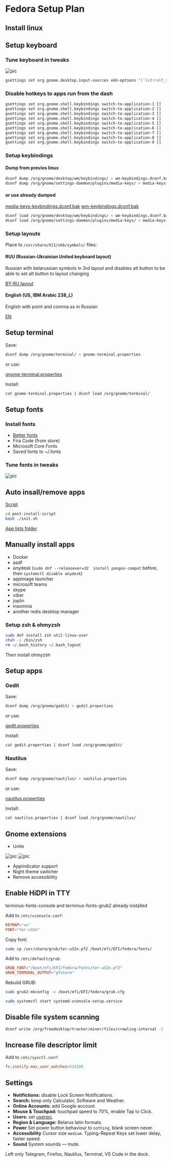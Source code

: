 # Fedora Setup Plan

## Install linux

## Setup keyboard

### Tune keyboard in tweaks

![pic](files/pictures/keyboard_1.png)

```sh
gsettings set org.gnome.desktop.input-sources xkb-options "['lv3:ralt_switch', 'grp:caps_toggle', 'ctrl:swap_lalt_lctl_lwin', 'shift:breaks_caps', 'altwin:prtsc_rwin']"
```

### Disable hotkeys to apps run from the dash

```sh
gsettings set org.gnome.shell.keybindings switch-to-application-1 []
gsettings set org.gnome.shell.keybindings switch-to-application-2 []
gsettings set org.gnome.shell.keybindings switch-to-application-3 []
gsettings set org.gnome.shell.keybindings switch-to-application-4 []
gsettings set org.gnome.shell.keybindings switch-to-application-5 []
gsettings set org.gnome.shell.keybindings switch-to-application-6 []
gsettings set org.gnome.shell.keybindings switch-to-application-7 []
gsettings set org.gnome.shell.keybindings switch-to-application-8 []
gsettings set org.gnome.shell.keybindings switch-to-application-9 []
```

### Setup keybindings

#### Dump from previos linux

```sh
dconf dump /org/gnome/desktop/wm/keybindings/ > wm-keybindings.dconf.bak
dconf dump /org/gnome/settings-daemon/plugins/media-keys/ > media-keys-keybindings.dconf.bak
```

#### or use already dumped

[media-keys-keybindings.dconf.bak](files/keybindings/media-keys-keybindings.dconf.bak)
[wm-keybindings.dconf.bak](files/keybindings/wm-keybindings.dconf.bak)

```sh
dconf load /org/gnome/desktop/wm/keybindings/ < wm-keybindings.dconf.bak
dconf load /org/gnome/settings-daemon/plugins/media-keys/ < media-keys-keybindings.dconf.bak
```

### Setup layouts

Place to `/usr/share/X11/xkb/symbols/` files:

#### RUU (Russian-Ukrainian United keyboard layout)

Russian with belarussian symbols in 3rd layout and disables alt button to be able to set alt button to layout changing

[BY-RU layout](files/keyboard_layouts/ru)

#### English (US, IBM Arabic 238_L)

English with point and comma as in Russian

[EN](files/keyboard_layouts/us)

## Setup terminal

Save:

```sh
dconf dump /org/gnome/terminal/ > gnome-terminal.properties
```

or use:

[gnome-terminal.properties](files/configs/gnome-terminal.properties)

Install:

```sh
cat gnome-terminal.properties | dconf load /org/gnome/terminal/
```

## Setup fonts

### Install fonts

- [Better fonts](https://github.com/silenc3r/fedora-better-fonts)
- Fira Code (from store)
- Microsoft Core Fonts
- Saved fonts to ~/.fonts

### Tune fonts in tweaks

![pic](files/pictures/fonts_1.png)

## Auto insall/remove apps

[Script](post-install-script/init.sh)

```sh
cd post-install-script
bash ./init.sh
```

[App lists folder](post-install-script)

## Manually install apps

- Docker
- asdf
- anydesk (`sudo dnf --releasever=32  install pangox-compat` before, then `systemctl disable anydesk`)
- appimage launcher
- microsoft teams
- skype
- viber
- joplin
- insomnia
- another redis desktop manager

### Setup zsh & ohmyzsh

```sh
sudo dnf install zsh util-linux-user
chsh -s /bin/zsh
rm ~/.bash_history ~/.bash_logout
```

Then install ohmyzsh

## Setup apps

### Gedit

Save:

```sh
dconf dump /org/gnome/gedit/ > gedit.properties
```

or use:

[gedit.properties](files/configs/gedit.properties)

Install:

```sh
cat gedit.properties | dconf load /org/gnome/gedit/
```

### Nautilus

Save:

```sh
dconf dump /org/gnome/nautilus/ > nautilus.properties
```

or use:

[nautilus.properties](files/configs/nautilus.properties)

Install:

```sh
cat nautilus.properties | dconf load /org/gnome/nautilus/
```

## Gnome extensions

- Unite

![pic](files/pictures/unite_1.png)
![pic](files/pictures/unite_2.png)

- Appindicator support
- Night theme switcher
- Remove accessibility

## Enable HiDPI in TTY

terminus-fonts-console and terminus-fonts-grub2 already installed

Add to `/etc/vconsole.conf`:

```conf
KEYMAP="us"
FONT="ter-v32n"
```

Copy font:

```sh
sudo cp /usr/share/grub/ter-u32n.pf2 /boot/efi/EFI/fedora/fonts/
```

Add to `/etc/default/grub`:

```conf
GRUB_FONT="/boot/efi/EFI/fedora/fonts/ter-u32n.pf2"
GRUB_TERMINAL_OUTPUT="gfxterm"
```

Rebuild GRUB:

```sh
sudo grub2-mkconfig -o /boot/efi/EFI/fedora/grub.cfg
```

```sh
sudo systemctl start systemd-vconsole-setup.service
```

## Disable file system scanning

```sh
dconf write /org/freedesktop/tracker/miner/files/crawling-interval -2
```

## Increase file descriptor limit

Add to `/etc/sysctl.conf`:

```conf
fs.inotify.max_user_watches=524288
```

## Settings

- **Notifictions:** disable Lock Screen Notifications.
- **Search:** keep only Calculator, Software and Weather.
- **Online Accounts:** add Google account.
- **Mouse & Touchpad:** touchpad speed to 70%, enable Tap to Click.
- **Users:** set [userpic](files/pictures/userpic.png).
- **Region & Language:** Belarus latin formats.
- **Power** Set power button behaviour to `nothing`, blank screen never.
- **Accessibility** Cursor size `medium`. Typing-Repeat Keys set lower delay, faster speed.
- **Sound** System sounds — mute.

Left only Telegram, Firefox, Nautilus, Terminal, VS Code in the dock.
